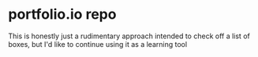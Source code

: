 # portfolio.io repo
This is honestly just a rudimentary approach intended to check off a list of boxes,
but I'd like to continue using it as a learning tool
